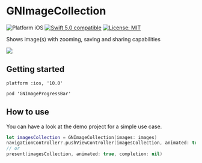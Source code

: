 # GNImageCollection

<img src="https://img.shields.io/badge/platform-iOS-blue.svg?style=flat" alt="Platform iOS" /> <a href="https://developer.apple.com/swift"><img src="https://img.shields.io/badge/swift5.0-compatible-4BC51D.svg?style=flat" alt="Swift 5.0 compatible" /></a> <a href="https://github.com/nicolaouG/GNImageCollection/blob/master/LICENSE"><img src="http://img.shields.io/badge/license-MIT-blue.svg?style=flat" alt="License: MIT" /></a>

Shows image(s) with zooming, saving and sharing capabilities

![](imageCollection.gif)


## Getting started
```
platform :ios, '10.0'

pod 'GNImageProgressBar'
```

## How to use

You can have a look at the demo project for a simple use case.

```swift
let imagesCollection = GNImageCollection(images: images)
navigationController?.pushViewController(imagesCollection, animated: true)
// or
present(imagesCollection, animated: true, completion: nil)
```
